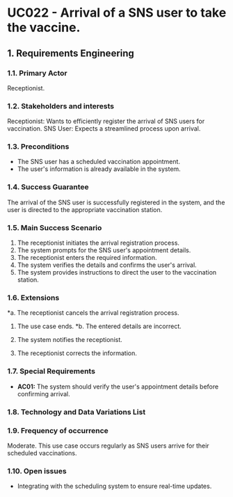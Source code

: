 # UC022 - Arrival of a SNS user to take the vaccine.

## 1. Requirements Engineering

### 1.1. Primary Actor

Receptionist.

### 1.2. Stakeholders and interests

Receptionist: Wants to efficiently register the arrival of SNS users for vaccination.
SNS User: Expects a streamlined process upon arrival.

### 1.3. Preconditions

* The SNS user has a scheduled vaccination appointment.
* The user's information is already available in the system.

### 1.4. Success Guarantee

The arrival of the SNS user is successfully registered in the system, and the user is directed to the appropriate vaccination station.

### 1.5. Main Success Scenario

1. The receptionist initiates the arrival registration process.
2. The system prompts for the SNS user's appointment details.
3. The receptionist enters the required information.
4. The system verifies the details and confirms the user's arrival.
5. The system provides instructions to direct the user to the vaccination station.

### 1.6. Extensions
*a. The receptionist cancels the arrival registration process.

1. The use case ends.
    *b. The entered details are incorrect.

1. The system notifies the receptionist.
2. The receptionist corrects the information.

### 1.7. Special Requirements

* **AC01:** The system should verify the user's appointment details before confirming arrival.

### 1.8. Technology and Data Variations List

### 1.9. Frequency of occurrence

Moderate. This use case occurs regularly as SNS users arrive for their scheduled vaccinations.

### 1.10. Open issues

* Integrating with the scheduling system to ensure real-time updates.

